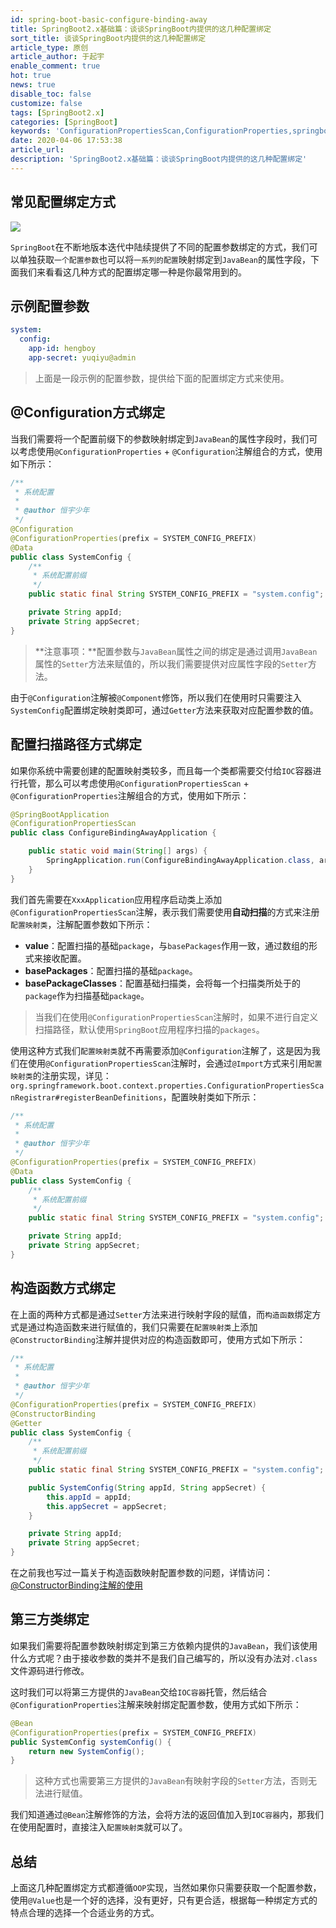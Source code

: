 ```yaml
---
id: spring-boot-basic-configure-binding-away
title: SpringBoot2.x基础篇：谈谈SpringBoot内提供的这几种配置绑定
sort_title: 谈谈SpringBoot内提供的这几种配置绑定
article_type: 原创
article_author: 于起宇
enable_comment: true
hot: true
news: true
disable_toc: false
customize: false
tags: [SpringBoot2.x]
categories: [SpringBoot]
keywords: 'ConfigurationPropertiesScan,ConfigurationProperties,springboot配置'
date: 2020-04-06 17:53:38
article_url:
description: 'SpringBoot2.x基础篇：谈谈SpringBoot内提供的这几种配置绑定'
---
```


## 常见配置绑定方式
![](https://blog.yuqiyu.com/images/post/spring-boot-basic-configure-binding-away-1.png)

`SpringBoot`在不断地版本迭代中陆续提供了不同的配置参数绑定的方式，我们可以单独获取`一个配置参数`也可以将`一系列的配置`映射绑定到`JavaBean`的属性字段，下面我们来看看这几种方式的配置绑定哪一种是你最常用到的。

## 示例配置参数

```yaml
system:
  config:
    app-id: hengboy
    app-secret: yuqiyu@admin
```

> 上面是一段示例的配置参数，提供给下面的配置绑定方式来使用。

## @Configuration方式绑定

当我们需要将一个配置前缀下的参数映射绑定到`JavaBean`的属性字段时，我们可以考虑使用`@ConfigurationProperties` + `@Configuration`注解组合的方式，使用如下所示：

```java
/**
 * 系统配置
 *
 * @author 恒宇少年
 */
@Configuration
@ConfigurationProperties(prefix = SYSTEM_CONFIG_PREFIX)
@Data
public class SystemConfig {
    /**
     * 系统配置前缀
     */
    public static final String SYSTEM_CONFIG_PREFIX = "system.config";

    private String appId;
    private String appSecret;
}
```

> **注意事项：**配置参数与`JavaBean`属性之间的绑定是通过调用`JavaBean`属性的`Setter`方法来赋值的，所以我们需要提供对应属性字段的`Setter`方法。

由于`@Configuration`注解被`@Component`修饰，所以我们在使用时只需要注入`SystemConfig`配置绑定映射类即可，通过`Getter`方法来获取对应配置参数的值。

## 配置扫描路径方式绑定

如果你系统中需要创建的配置映射类较多，而且每一个类都需要交付给`IOC`容器进行托管，那么可以考虑使用`@ConfigurationPropertiesScan` + `@ConfigurationProperties`注解组合的方式，使用如下所示：

```java
@SpringBootApplication
@ConfigurationPropertiesScan
public class ConfigureBindingAwayApplication {

    public static void main(String[] args) {
        SpringApplication.run(ConfigureBindingAwayApplication.class, args);
    }
}
```

我们首先需要在`XxxApplication`应用程序启动类上添加`@ConfigurationPropertiesScan`注解，表示我们需要使用**自动扫描**的方式来注册`配置映射类`，注解配置参数如下所示：

- **value**：配置扫描的基础`package`，与`basePackages`作用一致，通过数组的形式来接收配置。
- **basePackages**：配置扫描的基础`package`。
- **basePackageClasses**：配置基础扫描类，会将每一个扫描类所处于的`package`作为扫描基础`package`。

> 当我们在使用`@ConfigurationPropertiesScan`注解时，如果不进行自定义扫描路径，默认使用`SpringBoot`应用程序扫描的`packages`。

使用这种方式我们`配置映射类`就不再需要添加`@Configuration`注解了，这是因为我们在使用`@ConfigurationPropertiesScan`注解时，会通过`@Import`方式来引用`配置映射类`的注册实现，详见：`org.springframework.boot.context.properties.ConfigurationPropertiesScanRegistrar#registerBeanDefinitions`，配置映射类如下所示：

```java
/**
 * 系统配置
 *
 * @author 恒宇少年
 */
@ConfigurationProperties(prefix = SYSTEM_CONFIG_PREFIX)
@Data
public class SystemConfig {
    /**
     * 系统配置前缀
     */
    public static final String SYSTEM_CONFIG_PREFIX = "system.config";

    private String appId;
    private String appSecret;
}
```



## 构造函数方式绑定

在上面的两种方式都是通过`Setter`方法来进行映射字段的赋值，而`构造函数`绑定方式是通过构造函数来进行赋值的，我们只需要在`配置映射类`上添加`@ConstructorBinding`注解并提供对应的构造函数即可，使用方式如下所示：

```java
/**
 * 系统配置
 *
 * @author 恒宇少年
 */
@ConfigurationProperties(prefix = SYSTEM_CONFIG_PREFIX)
@ConstructorBinding
@Getter
public class SystemConfig {
    /**
     * 系统配置前缀
     */
    public static final String SYSTEM_CONFIG_PREFIX = "system.config";

    public SystemConfig(String appId, String appSecret) {
        this.appId = appId;
        this.appSecret = appSecret;
    }

    private String appId;
    private String appSecret;
}
```

在之前我也写过一篇关于构造函数映射配置参数的问题，详情访问：[@ConstructorBinding注解的使用](https://blog.yuqiyu.com/springboot-constructor-binding-properties.html)

## 第三方类绑定

如果我们需要将配置参数映射绑定到第三方依赖内提供的`JavaBean`，我们该使用什么方式呢？由于接收参数的类并不是我们自己编写的，所以没有办法对`.class`文件源码进行修改。

这时我们可以将第三方提供的`JavaBean`交给`IOC容器`托管，然后结合`@ConfigurationProperties`注解来映射绑定配置参数，使用方式如下所示：

```java
@Bean
@ConfigurationProperties(prefix = SYSTEM_CONFIG_PREFIX)
public SystemConfig systemConfig() {
	return new SystemConfig();
}
```

> 这种方式也需要第三方提供的`JavaBean`有映射字段的`Setter`方法，否则无法进行赋值。



我们知道通过`@Bean`注解修饰的方法，会将方法的返回值加入到`IOC容器`内，那我们在使用配置时，直接注入`配置映射类`就可以了。

## 总结

上面这几种配置绑定方式都遵循`OOP`实现，当然如果你只需要获取一个配置参数，使用`@Value`也是一个好的选择，没有更好，只有更合适，根据每一种绑定方式的特点合理的选择一个合适业务的方式。